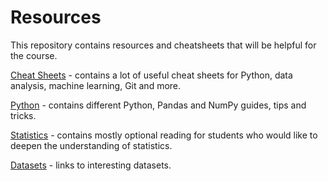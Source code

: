 # Resources

This repository contains resources and cheatsheets that will be helpful for the course. 

[Cheat Sheets](Cheat-Sheets) - contains a lot of useful cheat sheets for Python, data analysis, machine learning, Git and more.

[Python](Python.md) - contains different Python, Pandas and NumPy guides, tips and tricks.

[Statistics](Statistics.md) - contains mostly optional reading for students who would like to deepen the understanding of statistics.

[Datasets](Datasets.md) -  links to interesting datasets.


